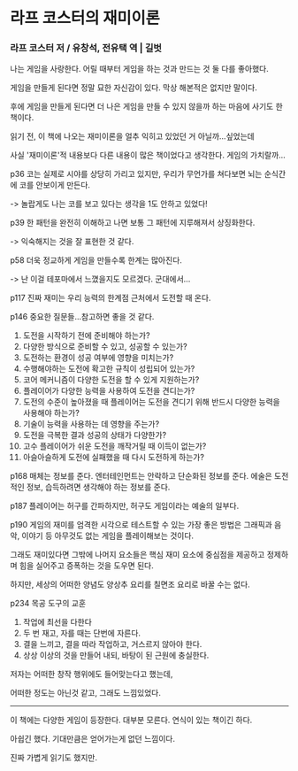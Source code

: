 # 라프 코스터의 재미이론

### 라프 코스터 저 / 유창석, 전유택 역 | 길벗

나는 게임을 사랑한다. 어릴 때부터 게임을 하는 것과 만드는 것 둘 다를 좋아했다.  

게임을 만들게 된다면 정말 묘한 자신감이 있다. 막상 해본적은 없지만 말이다.  

후에 게임을 만들게 된다면 더 나은 게임을 만들 수 있지 않을까 하는 마음에 사기도 한 책이다.  

읽기 전, 이 책에 나오는 재미이론을 얼추 익히고 있었던 거 아닐까...싶었는데  

사실 '재미이론'적 내용보다 다른 내용이 많은 책이었다고 생각한다. 게임의 가치랄까...

p36 코는 실제로 시야를 상당히 가리고 있지만, 우리가 무언가를 쳐다보면 뇌는 순식간에 코를 안보이게 만든다.

-> 놀랍게도 나는 코를 보고 있다는 생각을 1도 안하고 있었다! 

p39 한 패턴을 완전히 이해하고 나면 보통 그 패턴에 지루해져서 상징화한다.

-> 익숙해지는 것을 잘 표현한 것 같다.

p58 더욱 정교하게 게임을 만들수록 한계는 많아진다.

-> 난 이걸 테포마에서 느꼈을지도 모르겠다. 군대에서...

p117 진짜 재미는 우리 능력의 한계점 근처에서 도전할 때 온다.

p146 중요한 질문들...참고하면 좋을 것 같다.

1. 도전을 시작하기 전에 준비해야 하는가?
2. 다양한 방식으로 준비할 수 있고, 성공할 수 있는가?
3. 도전하는 환경이 성공 여부에 영향을 미치는가?
4. 수행해야하는 도전에 확고한 규칙이 성립되어 있는가?
5. 코어 메커니즘이 다양한 도전을 할 수 있게 지원하는가?
6. 플레이어가 다양한 능력을 사용하여 도전을 견디는가?
7. 도전의 수준이 높아졌을 때 플레이어는 도전을 견디기 위해 반드시 다양한 능력을 사용해야 하는가?
8. 기술이 능력을 사용하는 데 영향을 주는가?
9. 도전을 극복한 결과 성공의 상태가 다양한가?
10. 고수 플레이어가 쉬운 도전을 깨작거릴 때 이득이 없는가?
11. 아슬아슬하게 도전에 실패했을 때 다시 도전하게 하는가?

p168 매체는 정보를 준다. 엔터테인먼트는 안락하고 단순화된 정보를 준다. 에술은 도전적인 정보, 습득하려면 생각해야 하는 정보를 준다.

p187 플레이어는 허구를 간파하지만, 허구도 게임이라는 예술의 일부다.

p190 게임의 재미를 엄격한 시각으로 테스트할 수 있는 가장 좋은 방법은 그래픽과 음악, 이야기 등 아무것도 없는 게임을 플레이해보는 것이다.

그래도 재미있다면 그밖에 나머지 요소들은 핵심 재미 요소에 중심점을 제공하고 정제하며 힘을 실어주고 증폭하는 것을 도우면 된다.

하지만, 세상의 어떠한 양념도 양상추 요리를 칠면조 요리로 바꿀 수는 없다.

p234 목공 도구의 교훈
1. 작업에 최선을 다한다
2. 두 번 재고, 자를 때는 단번에 자른다.
3. 결을 느끼고, 결을 따라 작업하고, 거스르지 않아야 한다.
4. 상상 이상의 것을 만들어 내되, 바탕이 된 근원에 충실한다.

저자는 어떠한 창작 행위에도 들어맞는다고 했는데,

어떠한 정도는 아닌것 같고, 그래도 느낌있었다.

___

이 책에는 다양한 게임이 등장한다. 대부분 모른다. 연식이 있는 책이긴 하다.

아쉽긴 했다. 기대만큼은 얻어가는게 없던 느낌이다.
    
진짜 가볍게 읽기도 했지만.